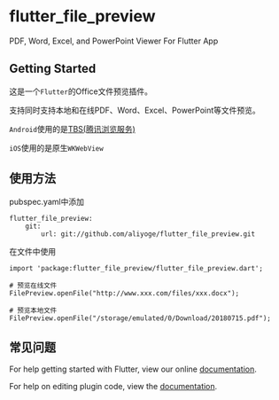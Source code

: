 # flutter_file_preview

PDF, Word, Excel, and PowerPoint Viewer For Flutter App

## Getting Started

这是一个`Flutter`的Office文件预览插件。

支持同时支持本地和在线PDF、Word、Excel、PowerPoint等文件预览。

`Android`使用的是[TBS(腾讯浏览服务)](https://x5.tencent.com/tbs/guide/sdkInit.html)

`iOS`使用的是原生`WKWebView`

## 使用方法

pubspec.yaml中添加

```
flutter_file_preview:
    git:
        url: git://github.com/aliyoge/flutter_file_preview.git
```

在文件中使用

```
import 'package:flutter_file_preview/flutter_file_preview.dart';

# 预览在线文件
FilePreview.openFile("http://www.xxx.com/files/xxx.docx");

# 预览本地文件
FilePreview.openFile("/storage/emulated/0/Download/20180715.pdf");
```

## 常见问题

For help getting started with Flutter, view our online
[documentation](https://flutter.io/).

For help on editing plugin code, view the [documentation](https://flutter.io/platform-plugins/#edit-code).